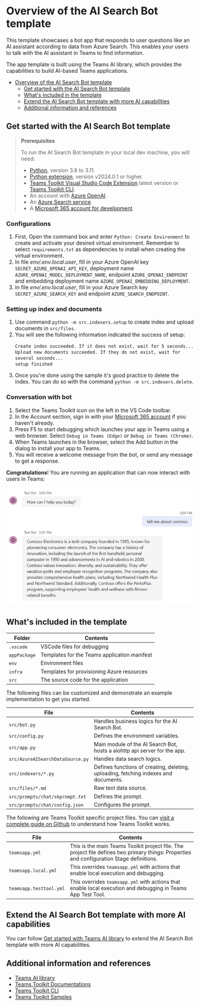 # Overview of the AI Search Bot template

This template showcases a bot app that responds to user questions like an AI assistant according to data from Azure Search. This enables your users to talk with the AI assistant in Teams to find information.

The app template is built using the Teams AI library, which provides the capabilities to build AI-based Teams applications.

- [Overview of the AI Search Bot template](#overview-of-the-ai-search-bot-template)
  - [Get started with the AI Search Bot template](#get-started-with-the-ai-search-bot-template)
  - [What's included in the template](#whats-included-in-the-template)
  - [Extend the AI Search Bot template with more AI capabilities](#extend-the-ai-search-bot-template-with-more-ai-capabilities)
  - [Additional information and references](#additional-information-and-references)

## Get started with the AI Search Bot template

> **Prerequisites**
>
> To run the AI Search Bot template in your local dev machine, you will need:
>
> - [Python](https://www.python.org/), version 3.8 to 3.11.
> - [Python extension](https://code.visualstudio.com/docs/languages/python), version v2024.0.1 or higher.
> - [Teams Toolkit Visual Studio Code Extension](https://aka.ms/teams-toolkit) latest version or [Teams Toolkit CLI](https://aka.ms/teamsfx-cli).
> - An account with [Azure OpenAI](https://aka.ms/oai/access).
> - An [Azure Search service](https://learn.microsoft.com/en-us/azure/search/search-what-is-azure-search).
> - A [Microsoft 365 account for development](https://docs.microsoft.com/microsoftteams/platform/toolkit/accounts).

### Configurations
1. First, Open the command box and enter `Python: Create Environment` to create and activate your desired virtual environment. Remember to select `requirements.txt` as dependencies to install when creating the virtual environment.
1. In file *env/.env.local.user*, fill in your Azure OpenAI key `SECRET_AZURE_OPENAI_API_KEY`, deployment name `AZURE_OPENAI_MODEL_DEPLOYMENT_NAME`, endpoint `AZURE_OPENAI_ENDPOINT` and embedding deployment name `AZURE_OPENAI_EMBEDDING_DEPLOYMENT`.
1. In file *env/.env.local.user*, fill in your Azure Search key `SECRET_AZURE_SEARCH_KEY` and endpoint `AZURE_SEARCH_ENDPOINT`.

### Setting up index and documents
1. Use command `python -m src.indexers.setup` to create index and upload documents in `src/files`.
1. You will see the following information indicated the success of setup:
    ```
    Create index succeeded. If it does not exist, wait for 5 seconds...
    Upload new documents succeeded. If they do not exist, wait for several seconds...
    setup finished
    ```
1. Once you're done using the sample it's good practice to delete the index. You can do so with the command `python -m src.indexers.delete`.

### Conversation with bot
1. Select the Teams Toolkit icon on the left in the VS Code toolbar.
1. In the Account section, sign in with your [Microsoft 365 account](https://docs.microsoft.com/microsoftteams/platform/toolkit/accounts) if you haven't already.
1. Press F5 to start debugging which launches your app in Teams using a web browser. Select `Debug in Teams (Edge)` or `Debug in Teams (Chrome)`.
1. When Teams launches in the browser, select the Add button in the dialog to install your app to Teams.
1. You will receive a welcome message from the bot, or send any message to get a response.

**Congratulations**! You are running an application that can now interact with users in Teams:

![alt text](image.png)

## What's included in the template

| Folder       | Contents                                            |
| - | - |
| `.vscode`    | VSCode files for debugging                          |
| `appPackage` | Templates for the Teams application manifest        |
| `env`        | Environment files                                   |
| `infra`      | Templates for provisioning Azure resources          |
| `src`        | The source code for the application                 |

The following files can be customized and demonstrate an example implementation to get you started.

| File                                 | Contents                                           |
| - | - |
|`src/bot.py`| Handles business logics for the AI Search Bot.|
|`src/config.py`| Defines the environment variables.|
|`src/app.py`| Main module of the AI Search Bot, hosts a aiohttp api server for the app.|
|`src/AzureAISearchDataSource.py`| Handles data search logics.|
|`src/indexers/*.py`| Defines functions of creating, deleting, uploading, fetching indexes and documents.|
|`src/files/*.md`| Raw text data source.|
|`src/prompts/chat/skprompt.txt`| Defines the prompt.|
|`src/prompts/chat/config.json`| Configures the prompt.|

The following are Teams Toolkit specific project files. You can [visit a complete guide on Github](https://github.com/OfficeDev/TeamsFx/wiki/Teams-Toolkit-Visual-Studio-Code-v5-Guide#overview) to understand how Teams Toolkit works.

| File                                 | Contents                                           |
| - | - |
|`teamsapp.yml`|This is the main Teams Toolkit project file. The project file defines two primary things:  Properties and configuration Stage definitions. |
|`teamsapp.local.yml`|This overrides `teamsapp.yml` with actions that enable local execution and debugging.|
|`teamsapp.testtool.yml`|This overrides `teamsapp.yml` with actions that enable local execution and debugging in Teams App Test Tool.|

## Extend the AI Search Bot template with more AI capabilities

You can follow [Get started with Teams AI library](https://learn.microsoft.com/en-us/microsoftteams/platform/bots/how-to/teams%20conversational%20ai/how-conversation-ai-get-started) to extend the AI Search Bot template with more AI capabilities.

## Additional information and references
- [Teams AI library](https://aka.ms/teams-ai-library)
- [Teams Toolkit Documentations](https://docs.microsoft.com/microsoftteams/platform/toolkit/teams-toolkit-fundamentals)
- [Teams Toolkit CLI](https://aka.ms/teamsfx-toolkit-cli)
- [Teams Toolkit Samples](https://github.com/OfficeDev/TeamsFx-Samples)